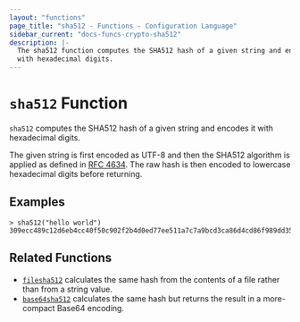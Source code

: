 ```yaml
---
layout: "functions"
page_title: "sha512 - Functions - Configuration Language"
sidebar_current: "docs-funcs-crypto-sha512"
description: |-
  The sha512 function computes the SHA512 hash of a given string and encodes it
  with hexadecimal digits.
---
```


# `sha512` Function


`sha512` computes the SHA512 hash of a given string and encodes it with
hexadecimal digits.

The given string is first encoded as UTF-8 and then the SHA512 algorithm is applied
as defined in [RFC 4634](https://tools.ietf.org/html/rfc4634). The raw hash is
then encoded to lowercase hexadecimal digits before returning.

## Examples

```
> sha512("hello world")
309ecc489c12d6eb4cc40f50c902f2b4d0ed77ee511a7c7a9bcd3ca86d4cd86f989dd35bc5ff499670da34255b45b0cfd830e81f605dcf7dc5542e93ae9cd76f
```

## Related Functions

* [`filesha512`](./filesha512.html) calculates the same hash from
  the contents of a file rather than from a string value.
* [`base64sha512`](./base64sha512.html) calculates the same hash but returns
  the result in a more-compact Base64 encoding.
